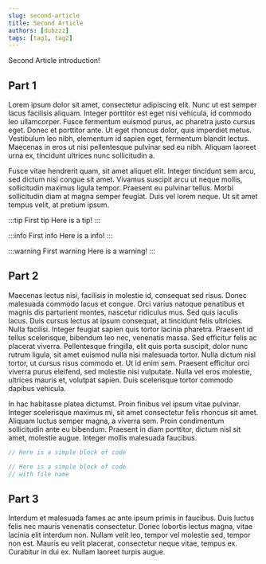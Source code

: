 ```yaml
---
slug: second-article
title: Second Article
authors: [dubzzz]
tags: [tag1, tag2]
---
```


Second Article introduction!

<!--truncate-->

## Part 1

Lorem ipsum dolor sit amet, consectetur adipiscing elit. Nunc ut est semper lacus facilisis aliquam. Integer porttitor est eget nisi vehicula, id commodo leo ullamcorper. Fusce fermentum euismod purus, ac pharetra justo cursus eget. Donec et porttitor ante. Ut eget rhoncus dolor, quis imperdiet metus. Vestibulum leo nibh, elementum id sapien eget, fermentum blandit lectus. Maecenas in eros ut nisi pellentesque pulvinar sed eu nibh. Aliquam laoreet urna ex, tincidunt ultrices nunc sollicitudin a.

Fusce vitae hendrerit quam, sit amet aliquet elit. Integer tincidunt sem arcu, sed dictum nisl congue sit amet. Vivamus suscipit arcu ut neque mollis, sollicitudin maximus ligula tempor. Praesent eu pulvinar tellus. Morbi sollicitudin diam at magna semper feugiat. Duis vel lorem neque. Ut sit amet tempus velit, at pretium ipsum.

:::tip First tip
Here is a tip!
:::

:::info First info
Here is a info!
:::

:::warning First warning
Here is a warning!
:::

## Part 2

Maecenas lectus nisi, facilisis in molestie id, consequat sed risus. Donec malesuada commodo lacus et congue. Orci varius natoque penatibus et magnis dis parturient montes, nascetur ridiculus mus. Sed quis iaculis lacus. Duis cursus lectus at ipsum consequat, at tincidunt felis ultricies. Nulla facilisi. Integer feugiat sapien quis tortor lacinia pharetra. Praesent id tellus scelerisque, bibendum leo nec, venenatis massa. Sed efficitur felis ac placerat viverra. Pellentesque fringilla, elit quis porta suscipit, dolor nunc rutrum ligula, sit amet euismod nulla nisi malesuada tortor. Nulla dictum nisl tortor, ut cursus risus commodo et. Ut id enim sem. Praesent efficitur orci viverra purus eleifend, sed molestie nisi vulputate. Nulla vel eros molestie, ultrices mauris et, volutpat sapien. Duis scelerisque tortor commodo dapibus vehicula.

In hac habitasse platea dictumst. Proin finibus vel ipsum vitae pulvinar. Integer scelerisque maximus mi, sit amet consectetur felis rhoncus sit amet. Aliquam luctus semper magna, a viverra sem. Proin condimentum sollicitudin ante eu bibendum. Praesent in diam porttitor, dictum nisl sit amet, molestie augue. Integer mollis malesuada faucibus.

```js
// Here is a simple block of code
```

```js title="my-file.js"
// Here is a simple block of code
// with file name
```

## Part 3

Interdum et malesuada fames ac ante ipsum primis in faucibus. Duis luctus felis nec mauris venenatis consectetur. Donec lobortis lectus magna, vitae lacinia elit interdum non. Nullam velit leo, tempor vel molestie sed, tempor non est. Mauris eu velit placerat, consectetur neque vitae, tempus ex. Curabitur in dui ex. Nullam laoreet turpis augue.
